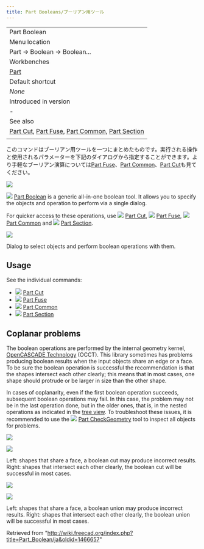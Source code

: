 ```yaml
---
title: Part Booleans/ブーリアン用ツール
---
```


|                                                                                                                                                                |
| -------------------------------------------------------------------------------------------------------------------------------------------------------------- |
| Part Boolean                                                                                                                                                   |
| Menu location                                                                                                                                                  |
| Part → Boolean → Boolean...                                                                                                                                    |
| Workbenches                                                                                                                                                    |
| [Part](/Part_Workbench "Part Workbench")                                                                                                                       |
| Default shortcut                                                                                                                                               |
| _None_                                                                                                                                                         |
| Introduced in version                                                                                                                                          |
| -                                                                                                                                                              |
| See also                                                                                                                                                       |
| [Part Cut](/Part_Cut "Part Cut"), [Part Fuse](/Part_Fuse "Part Fuse"), [Part Common](/Part_Common "Part Common"), [Part Section](/Part_Section "Part Section") |
|                                                                                                                                                                |

このコマンドはブーリアン用ツールを一つにまとめたものです。実行される操作と使用されるパラメーターを下記のダイアログから指定することができます。より手軽なブーリアン演算については[Part Fuse](/index.php?title=Part_Fuse/jp&action=edit&redlink=1 "Part Fuse/jp (page does not exist)")、[Part Common](/index.php?title=Part_Common/jp&action=edit&redlink=1 "Part Common/jp (page does not exist)")、[Part Cut](/index.php?title=Part_Cut/jp&action=edit&redlink=1 "Part Cut/jp (page does not exist)")も見てください。

![](/images/Dialog-boolean.jpg)

![](/images/Part_Boolean.svg) [Part Boolean](/Part_Boolean "Part Boolean") is a generic all-in-one boolean tool. It allows you to specify the objects and operation to perform via a single dialog.

For quicker access to these operations, use ![](/images/Part_Cut.svg) [Part Cut](/Part_Cut "Part Cut"), ![](/images/Part_Fuse.svg) [Part Fuse](/Part_Fuse "Part Fuse"), ![](/images/Part_Common.svg) [Part Common](/Part_Common "Part Common") and ![](/images/Part_Section.svg) [Part Section](/Part_Section "Part Section").

![](/images/PartBooleansDialog.png)

Dialog to select objects and perform boolean operations with them.

## Usage

See the individual commands:

- ![](/images/Part_Cut.svg) [Part Cut](/Part_Cut "Part Cut")
- ![](/images/Part_Fuse.svg) [Part Fuse](/Part_Fuse "Part Fuse")
- ![](/images/Part_Common.svg) [Part Common](/Part_Common "Part Common")
- ![](/images/Part_Section.svg) [Part Section](/Part_Section "Part Section")

## Coplanar problems

The boolean operations are performed by the internal geometry kernel, [OpenCASCADE Technology](/OpenCASCADE "OpenCASCADE") (OCCT). This library sometimes has problems producing boolean results when the input objects share an edge or a face. To be sure the boolean operation is successful the recommendation is that the shapes intersect each other clearly; this means that in most cases, one shape should protrude or be larger in size than the other shape.

In cases of coplanarity, even if the first boolean operation succeeds, subsequent boolean operations may fail. In this case, the problem may not be in the last operation done, but in the older ones, that is, in the nested operations as indicated in the [tree view](/Tree_view "Tree view"). To troubleshoot these issues, it is recommended to use the ![](/images/Part_CheckGeometry.svg) [Part CheckGeometry](/Part_CheckGeometry "Part CheckGeometry") tool to inspect all objects for problems.

![](/images/Part_Boolean_cut_coplanar_1.png)

![](/images/Part_Boolean_cut_coplanar_2.png)

Left: shapes that share a face, a boolean cut may produce incorrect results. Right: shapes that intersect each other clearly, the boolean cut will be successful in most cases.

![](/images/Part_Boolean_fusion_coplanar_1.png)

![](/images/Part_Boolean_fusion_coplanar_2.png)

Left: shapes that share a face, a boolean union may produce incorrect results. Right: shapes that intersect each other clearly, the boolean union will be successful in most cases.

Retrieved from "<http://wiki.freecad.org/index.php?title=Part_Boolean/ja&oldid=1466657>"
